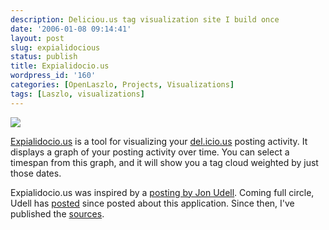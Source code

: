 ```yaml
---
description: Deliciou.us tag visualization site I build once
date: '2006-01-08 09:14:41'
layout: post
slug: expialidocious
status: publish
title: Expialidocio.us
wordpress_id: '160'
categories: [OpenLaszlo, Projects, Visualizations]
tags: [Laszlo, visualizations]
---
```


[![](/projects/images/expialidocious-graphics-thumb.png)](http://expialidocio.us)

[Expialidocio.us](http://expialidocio.us) is a tool for visualizing your [del.icio.us](http://del.icio.us) posting activity.  It displays a graph of your posting activity over time.  You can select a timespan from this graph, and it will show you a tag cloud weighted by just those dates.

<!-- more -->

Expialidocio.us was inspired by a [posting by Jon Udell](http://weblog.infoworld.com/udell/2005/12/20.html#a1357).  Coming full circle, Udell has [posted](http://weblog.infoworld.com/udell/2006/01/05.html#a1364) since posted about this application.  Since then, I've published the [sources](http://expialidocio.us).
